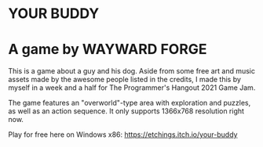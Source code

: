 # YOUR BUDDY
# A game by WAYWARD FORGE

This is a game about a guy and his dog. Aside from some free art and music assets made by the
awesome people listed in the credits, I made this by myself in a week and a half for The Programmer's 
Hangout 2021 Game Jam.

The game features an "overworld"-type area with exploration and puzzles, as well as an action sequence.
It only supports 1366x768 resolution right now.

Play for free here on Windows x86: https://etchings.itch.io/your-buddy